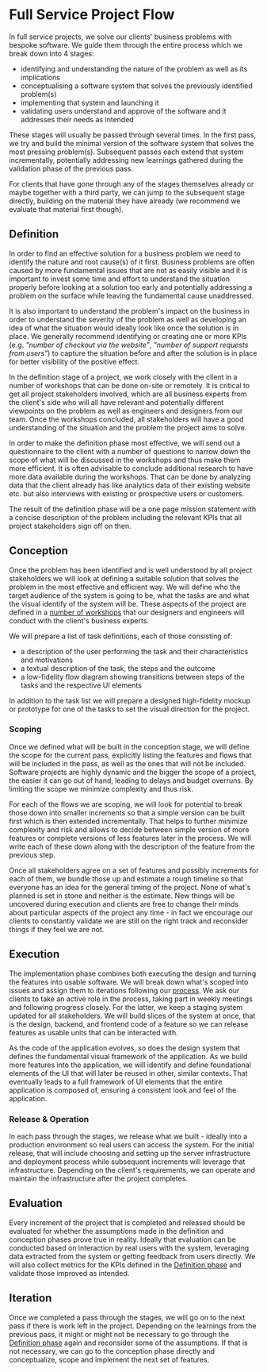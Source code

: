 # Full Service Project Flow

In full service projects, we solve our clients' business problems with bespoke
software. We guide them through the entire process which we break down into 4
stages:

- identifying and understanding the nature of the problem as well as its
  implications
- conceptualising a software system that solves the previously identified
  problem(s)
- implementing that system and launching it
- validating users understand and approve of the software and it addresses their
  needs as intended

These stages will usually be passed through several times. In the first pass, we
try and build the minimal version of the software system that solves the most
pressing problem(s). Subsequent passes each extend that system incrementally,
potentially addressing new learnings gathered during the validation phase of the
previous pass.

For clients that have gone through any of the stages themselves already or maybe
together with a third party, we can jump to the subsequent stage directly,
building on the material they have already (we recommend we evaluate that
material first though).

## Definition

In order to find an effective solution for a business problem we need to
identify the nature and root cause(s) of it first. Business problems are often
caused by more fundamental issues that are not as easily visible and it is
important to invest some time and effort to understand the situation properly
before looking at a solution too early and potentially addressing a problem on
the surface while leaving the fundamental cause unaddressed.

It is also important to understand the problem's impact on the business in order
to understand the severity of the problem as well as developing an idea of what
the situation would ideally look like once the solution is in place. We
generally recommend identifying or creating one or more KPIs (e.g. _"number of
checkout via the website"_, _"number of support requests from users"_) to
capture the situation before and after the solution is in place for better
visibility of the positive effect.

In the definition stage of a project, we work closely with the client in a
number of workshops that can be done on-site or remotely. It is critical to get
all project stakeholders involved, which are all business experts from the
client's side who will all have relevant and potentially different viewpoints on
the problem as well as engineers and designers from our team. Once the workshops
concluded, all stakeholders will have a good understanding of the situation and
the problem the project aims to solve.

In order to make the definition phase most effective, we will send out a
questionnaire to the client with a number of questions to narrow down the scope
of what will be discussed in the workshops and thus make them more efficient. It
is often advisable to conclude additional research to have more data available
during the workshops. That can be done by analyzing data that the client already
has like analytics data of their existing website etc. but also interviews with
existing or prospective users or customers.

The result of the definition phase will be a one page mission statement with a
concise description of the problem including the relevant KPIs that all project
stakeholders sign off on then.

## Conception

Once the problem has been identified and is well understood by all project
stakeholders we will look at defining a suitable solution that solves the
problem in the most effective and efficient way. We will define who the target
audience of the system is going to be, what the tasks are and what the visual
identify of the system will be. These aspects of the project are defined in a
[number of workshops](../workflow/conception/) that our designers and engineers
will conduct with the client's business experts.

We will prepare a list of task definitions, each of those consisting of:

- a description of the user performing the task and their characteristics and
  motivations
- a textual description of the task, the steps and the outcome
- a low-fidelity flow diagram showing transitions between steps of the tasks and
  the respective UI elements

In addition to the task list we will prepare a designed high-fidelity mockup or
prototype for one of the tasks to set the visual direction for the project.

### Scoping

Once we defined what will be built in the conception stage, we will define the
scope for the current pass, explicitly listing the features and flows that will
be included in the pass, as well as the ones that will not be included. Software
projects are highly dynamic and the bigger the scope of a project, the easier it
can go out of hand, leading to delays and budget overruns. By limiting the scope
we minimize complexity and thus risk.

For each of the flows we are scoping, we will look for potential to break those
down into smaller increments so that a simple version can be built first which
is then extended incrementally. That helps to further minimize complexity and
risk and allows to decide between simple version of more features or complete
versions of less features later in the process. We will write each of these down
along with the description of the feature from the previous step.

Once all stakeholders agree on a set of features and possibly increments for
each of them, we bundle those up and estimate a rough timeline so that everyone
has an idea for the general timing of the project. None of what's planned is set
in stone and neither is the estimate. New things will be uncovered during
execution and clients are free to change their minds about particular aspects of
the project any time - in fact we encourage our clients to constantly validate
we are still on the right track and reconsider things if they feel we are not.

## Execution

The implementation phase combines both executing the design and turning the
features into usable software. We will break down what's scoped into issues and
assign them to iterations following our [process](../process/). We ask our
clients to take an active role in the process, taking part in weekly meetings
and following progress closely. For the latter, we keep a staging system updated
for all stakeholders. We will build slices of the system at once, that is the
design, backend, and frontend code of a feature so we can release features as
usable units that can be interacted with.

As the code of the application evolves, so does the design system that defines
the fundamental visual framework of the application. As we build more features
into the application, we will identify and define foundational elements of the
UI that will later be reused in other, similar contexts. That eventually leads
to a full framework of UI elements that the entire application is composed of,
ensuring a consistent look and feel of the application.

### Release & Operation

In each pass through the stages, we release what we built - ideally into a
production environment so real users can access the system. For the initial
release, that will include choosing and setting up the server infrastructure and
deployment process while subsequent increments will leverage that
infrastructure. Depending on the client's requirements, we can operate and
maintain the infrastructure after the project completes.

## Evaluation

Every increment of the project that is completed and released should be
evaluated for whether the assumptions made in the definition and conception
phases prove true in reality. Ideally that evaluation can be conducted based on
interaction by real users with the system, leveraging data extracted from the
system or getting feedback from users directly. We will also collect metrics for
the KPIs defined in the [Definition phase](#definition) and validate those
improved as intended.

## Iteration

Once we completed a pass through the stages, we will go on to the next pass if
there is work left in the project. Depending on the learnings from the previous
pass, it might or might not be necessary to go through the
[Definition phase](#definition) again and reconsider some of the assumptions. If
that is not necessary, we can go to the conception phase directly and
conceptualize, scope and implement the next set of features.
